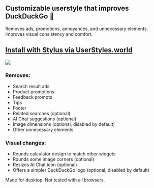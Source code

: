 ## Customizable userstyle that improves DuckDuckGo 🦆

Removes ads, promotions, annoyances, and unnecessary elements. Improves visual consistency and comfort.
## [Install with Stylus via UserStyles.world](https://userstyles.world/style/17992/duckduckgo-tweaks-clean-adblock)

<a href="https://userstyles.world/style/17992/duckduckgo-tweaks-clean-adblock">
<img src="https://img.shields.io/badge/Install%20from-userstyles.world-116b59.svg?longCache=true&style=flat]"></a>

### Removes:
- Search result ads
- Product promotions
- Feedback prompts
- Tips
- Footer
- Related searches (optional)
- AI Chat suggestions (optional)
- Image dimensions (optional, disabled by default)
- Other unnecessary elements

### Visual changes:
- Rounds calculator design to match other widgets
- Rounds some image corners (optional)
- Resizes AI Chat icon (optional)
- Offers a simpler DuckDuckGo logo (optional, disabled by default)

Made for desktop. Not tested with all browsers.
